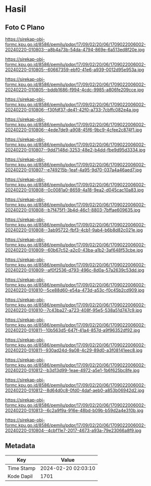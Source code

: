 # Hasil

## Foto C Plano

https://sirekap-obj-formc.kpu.go.id/8586/pemilu/pdpr/17/09/02/20/06/1709022006002-20240220-010803--a8b4a73b-54da-4794-869e-6a513ed8f20e.jpg

https://sirekap-obj-formc.kpu.go.id/8586/pemilu/pdpr/17/09/02/20/06/1709022006002-20240220-010805--60667359-ebf0-41e6-a939-0012d95e953a.jpg

https://sirekap-obj-formc.kpu.go.id/8586/pemilu/pdpr/17/09/02/20/06/1709022006002-20240220-010805--bddb1686-f994-4cdc-9985-a806fe209cce.jpg

https://sirekap-obj-formc.kpu.go.id/8586/pemilu/pdpr/17/09/02/20/06/1709022006002-20240220-010806--f30fdf37-de41-42f0-a733-7cbffc082e4a.jpg

https://sirekap-obj-formc.kpu.go.id/8586/pemilu/pdpr/17/09/02/20/06/1709022006002-20240220-010806--4ede7de9-a908-45f6-9bc9-4cfee2c874f1.jpg

https://sirekap-obj-formc.kpu.go.id/8586/pemilu/pdpr/17/09/02/20/06/1709022006002-20240220-010807--9dd7148d-3253-48e2-b4dd-fbe9d95d3334.jpg

https://sirekap-obj-formc.kpu.go.id/8586/pemilu/pdpr/17/09/02/20/06/1709022006002-20240220-010807--e749215b-1eaf-4a95-9d70-037a4a46aed7.jpg

https://sirekap-obj-formc.kpu.go.id/8586/pemilu/pdpr/17/09/02/20/06/1709022006002-20240220-010808--0c0081a0-8659-4a18-9ea2-d045cac10a83.jpg

https://sirekap-obj-formc.kpu.go.id/8586/pemilu/pdpr/17/09/02/20/06/1709022006002-20240220-010808--b7f475f1-3b4d-46c1-8803-7bffae609635.jpg

https://sirekap-obj-formc.kpu.go.id/8586/pemilu/pdpr/17/09/02/20/06/1709022006002-20240220-010808--3ab95722-fbf3-4cb1-9ab4-b6b8d82c021e.jpg

https://sirekap-obj-formc.kpu.go.id/8586/pemilu/pdpr/17/09/02/20/06/1709022006002-20240220-010809--60b67c52-a2c0-43ba-a1b2-3af648f53cbe.jpg

https://sirekap-obj-formc.kpu.go.id/8586/pemilu/pdpr/17/09/02/20/06/1709022006002-20240220-010809--af0f2536-d793-496c-8d0a-57a2639c53dd.jpg

https://sirekap-obj-formc.kpu.go.id/8586/pemilu/pdpr/17/09/02/20/06/1709022006002-20240220-010810--5ce88d60-e54a-473d-a53c-f0c45b2cd909.jpg

https://sirekap-obj-formc.kpu.go.id/8586/pemilu/pdpr/17/09/02/20/06/1709022006002-20240220-010810--7c43ba27-a723-408f-95e5-538a51d747c9.jpg

https://sirekap-obj-formc.kpu.go.id/8586/pemilu/pdpr/17/09/02/20/06/1709022006002-20240220-010811--10b563d5-647f-41a4-857d-a9f96352df92.jpg

https://sirekap-obj-formc.kpu.go.id/8586/pemilu/pdpr/17/09/02/20/06/1709022006002-20240220-010811--930ad24d-9a08-4c29-89d0-a3f08141eec8.jpg

https://sirekap-obj-formc.kpu.go.id/8586/pemilu/pdpr/17/09/02/20/06/1709022006002-20240220-010812--b3d13d99-1eae-4972-a5e1-1b6f625bc8fe.jpg

https://sirekap-obj-formc.kpu.go.id/8586/pemilu/pdpr/17/09/02/20/06/1709022006002-20240220-010812--8d64d0c8-0fd0-4daf-aeb0-a853b06942d2.jpg

https://sirekap-obj-formc.kpu.go.id/8586/pemilu/pdpr/17/09/02/20/06/1709022006002-20240220-010813--6c2a9f9a-916e-48bd-b09b-b59d2a4e310b.jpg

https://sirekap-obj-formc.kpu.go.id/8586/pemilu/pdpr/17/09/02/20/06/1709022006002-20240220-010804--4cbf11e7-2017-4673-a93a-79e23066a8f9.jpg


## Metadata

| Key        | Value               |
| ---------- | ------------------- |
| Time Stamp | 2024-02-20 02:03:10 |
| Kode Dapil | 1701                |



